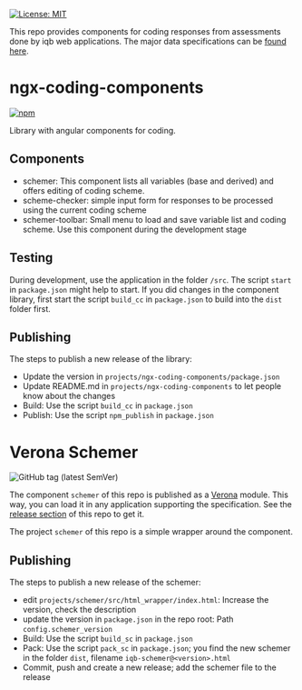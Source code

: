 [![License: MIT](https://img.shields.io/badge/License-MIT-yellow.svg?style=flat-square)](LICENSE.md)

This repo provides components for coding responses from assessments done by iqb web applications. The major data specifications can be [found here](https://github.com/iqb-berlin/responses#readme).

# ngx-coding-components

[![npm](https://img.shields.io/npm/v/%40iqb%2Fngx-coding-components)](https://www.npmjs.com/package/@iqb/ngx-coding-components)

Library with angular components for coding.

## Components
* schemer: This component lists all variables (base and derived) and offers editing of coding scheme.
* scheme-checker: simple input form for responses to be processed using the current coding scheme
* schemer-toolbar: Small menu to load and save variable list and coding scheme. Use this component during the development stage

## Testing

During development, use the application in the folder `/src`. The script `start` in `package.json` might help to start. If you did changes in the component library, first start the script `build_cc` in `package.json` to build into the `dist` folder first.

## Publishing

The steps to publish a new release of the library:
* Update the version in `projects/ngx-coding-components/package.json` 
* Update README.md in `projects/ngx-coding-components` to let people know about the changes 
* Build: Use the script `build_cc` in `package.json`
* Publish: Use the script `npm_publish` in `package.json`

# Verona Schemer

![GitHub tag (latest SemVer)](https://img.shields.io/github/v/tag/iqb-berlin/coding-components)

The component `schemer` of this repo is published as a [Verona](https://verona-interfaces.github.io) module. This way, you can load it in any application supporting the specification. See the [release section](https://github.com/iqb-berlin/coding-components/releases/latest) of this repo to get it.

The project `schemer` of this repo is a simple wrapper around the component. 

## Publishing

The steps to publish a new release of the schemer:
* edit `projects/schemer/src/html_wrapper/index.html`: Increase the version, check the description
* update the version in `package.json` in the repo root: Path `config.schemer_version`
* Build: Use the script `build_sc` in `package.json`
* Pack: Use the script `pack_sc` in `package.json`; you find the new schemer in the folder `dist`, filename `iqb-schemer@<version>.html`
* Commit, push and create a new release; add the schemer file to the release 

 
 
